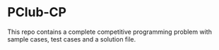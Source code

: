 # PClub-CP
This repo contains a complete competitive programming problem with sample cases, test cases and a solution file.
